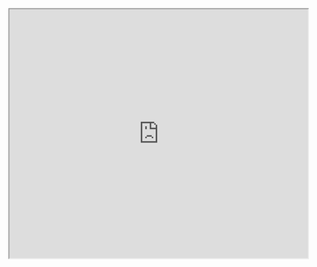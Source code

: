 <iframe src="https://github.com/colorstacksu/AcademicResources/blob/main/RequirementForMajors/bsswe-2023.pdf" width="600" height="500"></iframe>
